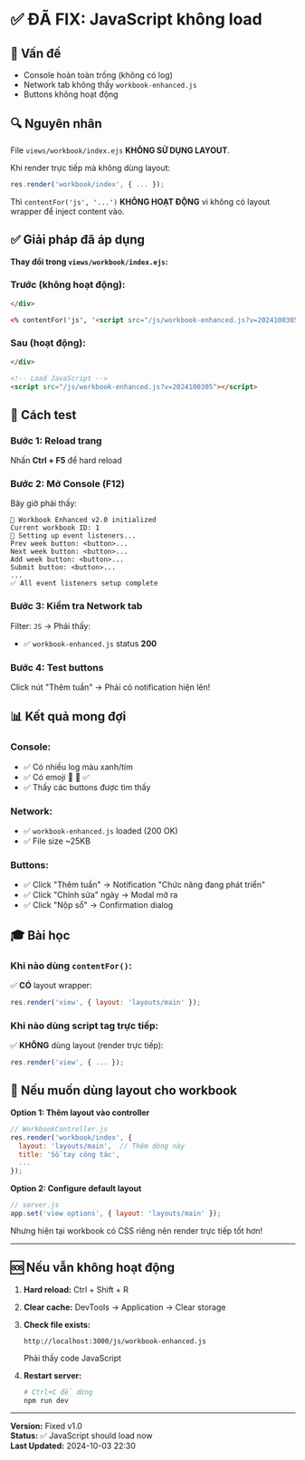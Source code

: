 # ✅ ĐÃ FIX: JavaScript không load

## 🐛 Vấn đề
- Console hoàn toàn trống (không có log)
- Network tab không thấy `workbook-enhanced.js`
- Buttons không hoạt động

## 🔍 Nguyên nhân
File `views/workbook/index.ejs` **KHÔNG SỬ DỤNG LAYOUT**.

Khi render trực tiếp mà không dùng layout:
```javascript
res.render('workbook/index', { ... });
```

Thì `contentFor('js', '...')` **KHÔNG HOẠT ĐỘNG** vì không có layout wrapper để inject content vào.

## ✅ Giải pháp đã áp dụng

**Thay đổi trong `views/workbook/index.ejs`:**

### Trước (không hoạt động):
```html
</div>

<% contentFor('js', '<script src="/js/workbook-enhanced.js?v=2024100305"></script>') %>
```

### Sau (hoạt động):
```html
</div>

<!-- Load JavaScript -->
<script src="/js/workbook-enhanced.js?v=2024100305"></script>
```

## 🎯 Cách test

### Bước 1: Reload trang
Nhấn **Ctrl + F5** để hard reload

### Bước 2: Mở Console (F12)
Bây giờ phải thấy:
```
🚀 Workbook Enhanced v2.0 initialized
Current workbook ID: 1
🔧 Setting up event listeners...
Prev week button: <button>...
Next week button: <button>...
Add week button: <button>...
Submit button: <button>...
...
✅ All event listeners setup complete
```

### Bước 3: Kiểm tra Network tab
Filter: `JS` → Phải thấy:
- ✅ `workbook-enhanced.js` status **200**

### Bước 4: Test buttons
Click nút "Thêm tuần" → Phải có notification hiện lên!

## 📊 Kết quả mong đợi

### Console:
- ✅ Có nhiều log màu xanh/tím
- ✅ Có emoji 🚀 🔧 ✅
- ✅ Thấy các buttons được tìm thấy

### Network:
- ✅ `workbook-enhanced.js` loaded (200 OK)
- ✅ File size ~25KB

### Buttons:
- ✅ Click "Thêm tuần" → Notification "Chức năng đang phát triển"
- ✅ Click "Chỉnh sửa" ngày → Modal mở ra
- ✅ Click "Nộp sổ" → Confirmation dialog

## 🎓 Bài học

### Khi nào dùng `contentFor()`:
✅ **CÓ** layout wrapper:
```javascript
res.render('view', { layout: 'layouts/main' });
```

### Khi nào dùng script tag trực tiếp:
✅ **KHÔNG** dùng layout (render trực tiếp):
```javascript
res.render('view', { ... });
```

## 🔧 Nếu muốn dùng layout cho workbook

**Option 1: Thêm layout vào controller**
```javascript
// WorkbookController.js
res.render('workbook/index', {
  layout: 'layouts/main',  // Thêm dòng này
  title: 'Sổ tay công tác',
  ...
});
```

**Option 2: Configure default layout**
```javascript
// server.js
app.set('view options', { layout: 'layouts/main' });
```

Nhưng hiện tại workbook có CSS riêng nên render trực tiếp tốt hơn!

---

## 🆘 Nếu vẫn không hoạt động

1. **Hard reload:** Ctrl + Shift + R
2. **Clear cache:** DevTools → Application → Clear storage
3. **Check file exists:**
   ```
   http://localhost:3000/js/workbook-enhanced.js
   ```
   Phải thấy code JavaScript

4. **Restart server:**
   ```powershell
   # Ctrl+C để dừng
   npm run dev
   ```

---

**Version:** Fixed v1.0  
**Status:** ✅ JavaScript should load now  
**Last Updated:** 2024-10-03 22:30

